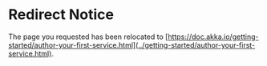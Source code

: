 # Redirect Notice

The page you requested has been relocated to [https://doc.akka.io/getting-started/author-your-first-service.html](../getting-started/author-your-first-service.html).